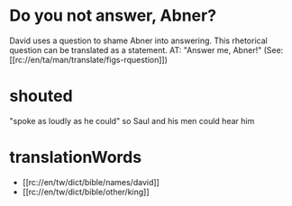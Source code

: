 # Do you not answer, Abner?

David uses a question to shame Abner into answering. This rhetorical question can be translated as a statement. AT: "Answer me, Abner!" (See: [[rc://en/ta/man/translate/figs-rquestion]])

# shouted

"spoke as loudly as he could" so Saul and his men could hear him

# translationWords

* [[rc://en/tw/dict/bible/names/david]]
* [[rc://en/tw/dict/bible/other/king]]